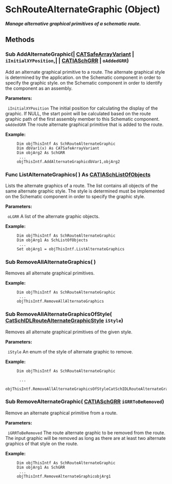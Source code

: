 # SchRouteAlternateGraphic (Object)

**_Manage alternative graphical primitives of a schematic route._**

## Methods

### Sub **AddAlternateGraphic**(| [CATSafeArrayVariant](../System/typedef_CATSafeArrayVariant_73843.md) | `iInitialXYPosition`,| | [CATIASchGRR](../CATSchPlatformInterfaces/interface_SchGRR_6684.md) | `oAddedGRR`)

   Add an alternate graphical primitive to a route. The alternate graphical style is determined by the application. on the Schematic component in order to specify the graphic style. on the Schematic component in order to identify the component as an assembly.

**Parameters:**

` iInitialXYPosition`      The initial position for calculating the display of the graphic. If NULL, the start point will be calculated based on the route graphic path of the first assembly member to this Schematic component.
` oAddedGRR`      The route alternate graphical primitive that is added to the route.

**Example:**

```VBScript
     Dim objThisIntf As SchRouteAlternateGraphic
     Dim dbVar1(x) As CATSafeArrayVariant
     Dim objArg2 As SchGRR
      ...
     objThisIntf.AddAlternateGraphicdbVar1,objArg2

```

### Func **ListAlternateGraphics**( ) As [CATIASchListOfObjects](../CATSchPlatformInterfaces/interface_SchListOfObjects_53274.md)

   Lists the alternate graphics of a route. The list contains all objects of the same alternate graphic style. The style is determined must be implemented on the Schematic component in order to specify the graphic style.

**Parameters:**

` oLGRR`      A list of the alternate graphic objects.

**Example:**

```VBScript
     Dim objThisIntf As SchRouteAlternateGraphic
     Dim objArg1 As SchListOfObjects
      ...
     Set objArg1 = objThisIntf.ListAlternateGraphics

```

### Sub **RemoveAllAlternateGraphics**( )

   Removes all alternate graphical primitives.

**Example:**

```VBScript
     Dim objThisIntf As SchRouteAlternateGraphic
      ...
     objThisIntf.RemoveAllAlternateGraphics

```

### Sub **RemoveAllAlternateGraphicsOfStyle**( [CatSchIDLRouteAlternateGraphicStyle](../CATSchPlatformInterfaces/enum_CatSchIDLRouteAlternateGraphicStyle_250313.md)  `iStyle`)

   Removes all alternate graphical primitives of the given style.

**Parameters:**

` iStyle`      An enum of the style of alternate graphic to remove.

**Example:**

```VBScript
     Dim objThisIntf As SchRouteAlternateGraphic

      ...
     objThisIntf.RemoveAllAlternateGraphicsOfStyleCatSchIDLRouteAlternateGraphicStyle_Enum

```

### Sub **RemoveAlternateGraphic**( [CATIASchGRR](../CATSchPlatformInterfaces/interface_SchGRR_6684.md)  `iGRRToBeRemoved`)

   Remove an alternate graphical primitive from a route.

**Parameters:**

` iGRRToBeRemoved`      The route alternate graphic to be removed from the route. The input graphic will be removed as long as there are at least two alternate graphics of that style on the route.

**Example:**

```VBScript
     Dim objThisIntf As SchRouteAlternateGraphic
     Dim objArg1 As SchGRR
      ...
     objThisIntf.RemoveAlternateGraphicobjArg1

```